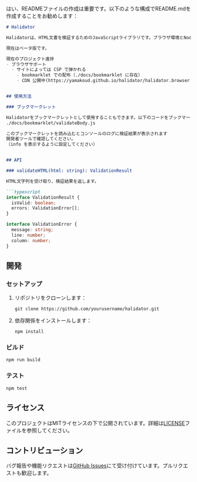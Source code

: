 はい、READMEファイルの作成は重要です。以下のような構成でREADME.mdを作成することをお勧めします：

```markdown
# Halidator

Halidatorは、HTML文書を検証するためのJavaScriptライブラリです。ブラウザ環境とNode.js環境の両方で使用できます。

現在はベータ版です。

現在のプロジェクト進捗
- ブラウザサポート
  - サイトによっては CSP で弾かれる
    - bookmarklet での配布（./docs/bookmarklet に存在）
    - CDN 公開中(https://yamakoud.github.io/halidator/halidator.browser.js)


## 使用方法

### ブックマークレット

Halidatorをブックマークレットとして使用することもできます。以下のコードをブックマークのURLとして保存してください：
./docs/bookmarklet/validateBody.js

このブックマークレットを読み込むとコンソールのログに検証結果が表示されます
開発者ツールで確認してください。
（info を表示するように設定してください）


## API

### validateHTML(html: string): ValidationResult

HTML文字列を受け取り、検証結果を返します。

```typescript
interface ValidationResult {
  isValid: boolean;
  errors: ValidationError[];
}

interface ValidationError {
  message: string;
  line: number;
  column: number;
}
```

## 開発

### セットアップ

1. リポジトリをクローンします：
   ```
   git clone https://github.com/yourusername/halidator.git
   ```
2. 依存関係をインストールします：
   ```
   npm install
   ```

### ビルド

```
npm run build
```

### テスト

```
npm test
```

## ライセンス

このプロジェクトはMITライセンスの下で公開されています。詳細は[LICENSE](LICENSE)ファイルを参照してください。

## コントリビューション

バグ報告や機能リクエストは[GitHub Issues](https://github.com/yamakoud/halidator/issues)にて受け付けています。プルリクエストも歓迎します。
